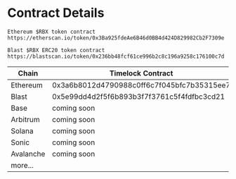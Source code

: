 # Contract Details

```
Ethereum $RBX token contract
https://etherscan.io/token/0x3Ba925fdeAe6B46d0BB4d424D829982Cb2F7309e

Blast $RBX ERC20 token contract
https://blastscan.io/token/0x236bb48fcf61ce996b2c8c196a9258c176100c7d

```

| Chain     | Timelock Contract                          | Exchange Contract                          | Deposit Contract                           |
| --------- | ------------------------------------------ | ------------------------------------------ | ------------------------------------------ |
| Ethereum  | 0x3a6b8012d4790988c0ff6c7f045bfc7b35315ee7 | 0x1171651a1917c7de22cf2047d1d7cb9d97039811 | 0x53c71ed36b6019c7f3cd82dba2c98fa22c1d989d |
| Blast     | 0x5e99dd4d2f5f6b893b3f7f3761c5f4fdfbc3cd21 | 0x212f3a03b0e67f2d0afc7bca138707cf9fd6a0e6 | 0xcf50fbef9cac07f3dfffdffc48a25862082e1d01 |
| Base      | coming soon                                | coming soon                                | coming soon                                |
| Arbitrum  | coming soon                                | coming soon                                | coming soon                                |
| Solana    | coming soon                                | coming soon                                | coming soon                                |
| Sonic     | coming soon                                | coming soon                                | coming soon                                |
| Avalanche | coming soon                                | coming soon                                | coming soon                                |
| more...   |                                            |                                            |                                            |

